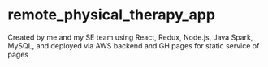 # remote_physical_therapy_app
Created by me and my SE team using React, Redux, Node.js, Java Spark, MySQL, and deployed via AWS backend and GH pages for static service of pages
